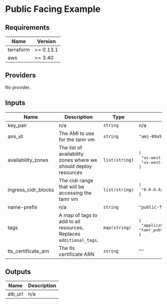 # Public Facing Example

<!-- BEGINNING OF PRE-COMMIT-TERRAFORM DOCS HOOK -->
## Requirements

| Name | Version |
|------|---------|
| terraform | >= 0.13.1 |
| aws | >= 3.40 |

## Providers

No provider.

## Inputs

| Name | Description | Type | Default | Required |
|------|-------------|------|---------|:--------:|
| key\_pair | n/a | `string` | n/a | yes |
| ami\_id | The AMI to use for the tamr vm | `string` | `"ami-09a51f80998749f6d"` | no |
| availability\_zones | The list of availability zones where we should deploy resources | `list(string)` | <pre>[<br>  "us-west-1a",<br>  "us-west-1b"<br>]</pre> | no |
| ingress\_cidr\_blocks | The cidr range that will be accessing the tamr vm | `list(string)` | <pre>[<br>  "0.0.0.0/0"<br>]</pre> | no |
| name-prefix | n/a | `string` | `"public-facing-example"` | no |
| tags | A map of tags to add to all resources. Replaces `additional_tags`. | `map(string)` | <pre>{<br>  "application": "tamr_public_facing_example"<br>}</pre> | no |
| tls\_certificate\_arn | The tls certificate ARN | `string` | `""` | no |

## Outputs

| Name | Description |
|------|-------------|
| alb\_url | n/a |

<!-- END OF PRE-COMMIT-TERRAFORM DOCS HOOK -->

